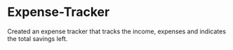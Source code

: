 # Expense-Tracker
Created an expense tracker that tracks the income, expenses and indicates the total savings left.
